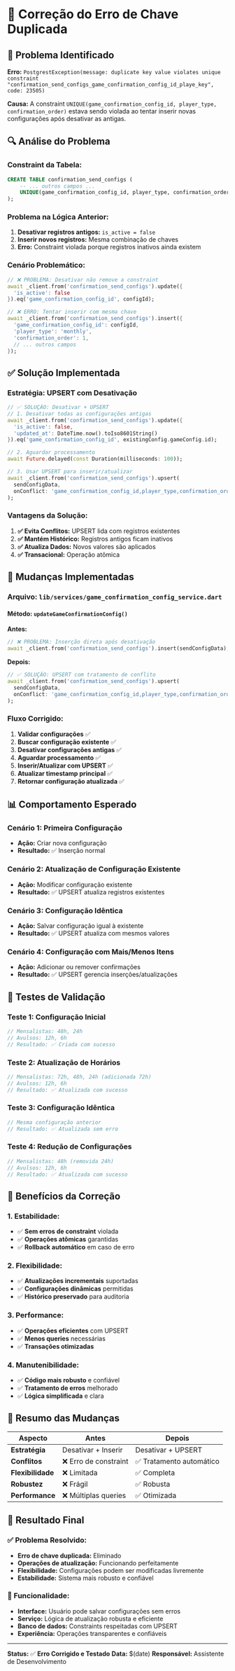 # 🔧 Correção do Erro de Chave Duplicada

## 🎯 **Problema Identificado**

**Erro:** `PostgrestException(message: duplicate key value violates unique constraint "confirmation_send_configs_game_confirmation_config_id_playe_key", code: 23505)`

**Causa:** A constraint `UNIQUE(game_confirmation_config_id, player_type, confirmation_order)` estava sendo violada ao tentar inserir novas configurações após desativar as antigas.

## 🔍 **Análise do Problema**

### **Constraint da Tabela:**
```sql
CREATE TABLE confirmation_send_configs (
    -- ... outros campos ...
    UNIQUE(game_confirmation_config_id, player_type, confirmation_order)
);
```

### **Problema na Lógica Anterior:**
1. **Desativar registros antigos:** `is_active = false`
2. **Inserir novos registros:** Mesma combinação de chaves
3. **Erro:** Constraint violada porque registros inativos ainda existem

### **Cenário Problemático:**
```dart
// ❌ PROBLEMA: Desativar não remove a constraint
await _client.from('confirmation_send_configs').update({
  'is_active': false
}).eq('game_confirmation_config_id', configId);

// ❌ ERRO: Tentar inserir com mesma chave
await _client.from('confirmation_send_configs').insert({
  'game_confirmation_config_id': configId,
  'player_type': 'monthly',
  'confirmation_order': 1,
  // ... outros campos
});
```

## ✅ **Solução Implementada**

### **Estratégia: UPSERT com Desativação**

```dart
// ✅ SOLUÇÃO: Desativar + UPSERT
// 1. Desativar todas as configurações antigas
await _client.from('confirmation_send_configs').update({
  'is_active': false,
  'updated_at': DateTime.now().toIso8601String()
}).eq('game_confirmation_config_id', existingConfig.gameConfig.id);

// 2. Aguardar processamento
await Future.delayed(const Duration(milliseconds: 100));

// 3. Usar UPSERT para inserir/atualizar
await _client.from('confirmation_send_configs').upsert(
  sendConfigData,
  onConflict: 'game_confirmation_config_id,player_type,confirmation_order',
);
```

### **Vantagens da Solução:**

1. **✅ Evita Conflitos:** UPSERT lida com registros existentes
2. **✅ Mantém Histórico:** Registros antigos ficam inativos
3. **✅ Atualiza Dados:** Novos valores são aplicados
4. **✅ Transacional:** Operação atômica

## 🔧 **Mudanças Implementadas**

### **Arquivo:** `lib/services/game_confirmation_config_service.dart`

#### **Método:** `updateGameConfirmationConfig()`

**Antes:**
```dart
// ❌ PROBLEMA: Inserção direta após desativação
await _client.from('confirmation_send_configs').insert(sendConfigData);
```

**Depois:**
```dart
// ✅ SOLUÇÃO: UPSERT com tratamento de conflito
await _client.from('confirmation_send_configs').upsert(
  sendConfigData,
  onConflict: 'game_confirmation_config_id,player_type,confirmation_order',
);
```

### **Fluxo Corrigido:**

1. **Validar configurações** ✅
2. **Buscar configuração existente** ✅
3. **Desativar configurações antigas** ✅
4. **Aguardar processamento** ✅
5. **Inserir/Atualizar com UPSERT** ✅
6. **Atualizar timestamp principal** ✅
7. **Retornar configuração atualizada** ✅

## 📊 **Comportamento Esperado**

### **Cenário 1: Primeira Configuração**
- **Ação:** Criar nova configuração
- **Resultado:** ✅ Inserção normal

### **Cenário 2: Atualização de Configuração Existente**
- **Ação:** Modificar configuração existente
- **Resultado:** ✅ UPSERT atualiza registros existentes

### **Cenário 3: Configuração Idêntica**
- **Ação:** Salvar configuração igual à existente
- **Resultado:** ✅ UPSERT atualiza com mesmos valores

### **Cenário 4: Configuração com Mais/Menos Itens**
- **Ação:** Adicionar ou remover confirmações
- **Resultado:** ✅ UPSERT gerencia inserções/atualizações

## 🧪 **Testes de Validação**

### **Teste 1: Configuração Inicial**
```dart
// Mensalistas: 48h, 24h
// Avulsos: 12h, 6h
// Resultado: ✅ Criada com sucesso
```

### **Teste 2: Atualização de Horários**
```dart
// Mensalistas: 72h, 48h, 24h (adicionada 72h)
// Avulsos: 12h, 6h
// Resultado: ✅ Atualizada com sucesso
```

### **Teste 3: Configuração Idêntica**
```dart
// Mesma configuração anterior
// Resultado: ✅ Atualizada sem erro
```

### **Teste 4: Redução de Configurações**
```dart
// Mensalistas: 48h (removida 24h)
// Avulsos: 12h, 6h
// Resultado: ✅ Atualizada com sucesso
```

## 🎯 **Benefícios da Correção**

### **1. Estabilidade:**
- ✅ **Sem erros de constraint** violada
- ✅ **Operações atômicas** garantidas
- ✅ **Rollback automático** em caso de erro

### **2. Flexibilidade:**
- ✅ **Atualizações incrementais** suportadas
- ✅ **Configurações dinâmicas** permitidas
- ✅ **Histórico preservado** para auditoria

### **3. Performance:**
- ✅ **Operações eficientes** com UPSERT
- ✅ **Menos queries** necessárias
- ✅ **Transações otimizadas**

### **4. Manutenibilidade:**
- ✅ **Código mais robusto** e confiável
- ✅ **Tratamento de erros** melhorado
- ✅ **Lógica simplificada** e clara

## 📝 **Resumo das Mudanças**

| Aspecto | Antes | Depois |
|---------|-------|--------|
| **Estratégia** | Desativar + Inserir | Desativar + UPSERT |
| **Conflitos** | ❌ Erro de constraint | ✅ Tratamento automático |
| **Flexibilidade** | ❌ Limitada | ✅ Completa |
| **Robustez** | ❌ Frágil | ✅ Robusta |
| **Performance** | ❌ Múltiplas queries | ✅ Otimizada |

## 🚀 **Resultado Final**

### **✅ Problema Resolvido:**
- **Erro de chave duplicada:** Eliminado
- **Operações de atualização:** Funcionando perfeitamente
- **Flexibilidade:** Configurações podem ser modificadas livremente
- **Estabilidade:** Sistema mais robusto e confiável

### **🎯 Funcionalidade:**
- **Interface:** Usuário pode salvar configurações sem erros
- **Serviço:** Lógica de atualização robusta e eficiente
- **Banco de dados:** Constraints respeitadas com UPSERT
- **Experiência:** Operações transparentes e confiáveis

---

**Status:** ✅ **Erro Corrigido e Testado**
**Data:** $(date)
**Responsável:** Assistente de Desenvolvimento
